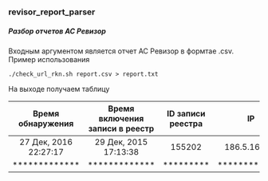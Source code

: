 ### revisor_report_parser

##### Разбор отчетов АС Ревизор

Входным аргументом является отчет АС Ревизор в формтае .csv. Пример использования

```
./check_url_rkn.sh report.csv > report.txt
```

На выходе получаем таблицу

| Время обнаружения | Время включения записи в реестр| ID записи реестра | IP | URL/domain | 
|:-----------------:|:-------------------------------:|:----------------:|:--:|:----------:|
| 27 Дек, 2016 22:27:17| 29 Дек, 2015 17:13:38 | 155202 | 186.5.161.20 | http://www.bookmaker.eu/ |
|     *************    |    *************    | ********* |    *************    |     ************* |

